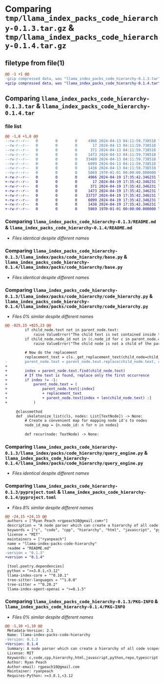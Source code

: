 # Comparing `tmp/llama_index_packs_code_hierarchy-0.1.3.tar.gz` & `tmp/llama_index_packs_code_hierarchy-0.1.4.tar.gz`

## filetype from file(1)

```diff
@@ -1 +1 @@
-gzip compressed data, was "llama_index_packs_code_hierarchy-0.1.3.tar", max compression
+gzip compressed data, was "llama_index_packs_code_hierarchy-0.1.4.tar", max compression
```

## Comparing `llama_index_packs_code_hierarchy-0.1.3.tar` & `llama_index_packs_code_hierarchy-0.1.4.tar`

### file list

```diff
@@ -1,8 +1,8 @@
--rw-r--r--   0        0        0     4966 2024-04-13 04:11:59.738518 llama_index_packs_code_hierarchy-0.1.3/README.md
--rw-r--r--   0        0        0       17 2024-04-13 04:11:59.738518 llama_index_packs_code_hierarchy-0.1.3/llama_index/packs/code_hierarchy/BUILD
--rw-r--r--   0        0        0      371 2024-04-13 04:11:59.738518 llama_index_packs_code_hierarchy-0.1.3/llama_index/packs/code_hierarchy/__init__.py
--rw-r--r--   0        0        0     1473 2024-04-13 04:11:59.738518 llama_index_packs_code_hierarchy-0.1.3/llama_index/packs/code_hierarchy/base.py
--rw-r--r--   0        0        0    33488 2024-04-13 04:11:59.738518 llama_index_packs_code_hierarchy-0.1.3/llama_index/packs/code_hierarchy/code_hierarchy.py
--rw-r--r--   0        0        0     6099 2024-04-13 04:11:59.738518 llama_index_packs_code_hierarchy-0.1.3/llama_index/packs/code_hierarchy/query_engine.py
--rw-r--r--   0        0        0     1438 2024-04-13 04:11:59.738518 llama_index_packs_code_hierarchy-0.1.3/pyproject.toml
--rw-r--r--   0        0        0     5869 1970-01-01 00:00:00.000000 llama_index_packs_code_hierarchy-0.1.3/PKG-INFO
+-rw-r--r--   0        0        0     4966 2024-04-19 17:35:42.346231 llama_index_packs_code_hierarchy-0.1.4/README.md
+-rw-r--r--   0        0        0       17 2024-04-19 17:35:42.346231 llama_index_packs_code_hierarchy-0.1.4/llama_index/packs/code_hierarchy/BUILD
+-rw-r--r--   0        0        0      371 2024-04-19 17:35:42.346231 llama_index_packs_code_hierarchy-0.1.4/llama_index/packs/code_hierarchy/__init__.py
+-rw-r--r--   0        0        0     1473 2024-04-19 17:35:42.346231 llama_index_packs_code_hierarchy-0.1.4/llama_index/packs/code_hierarchy/base.py
+-rw-r--r--   0        0        0    33737 2024-04-19 17:35:42.346231 llama_index_packs_code_hierarchy-0.1.4/llama_index/packs/code_hierarchy/code_hierarchy.py
+-rw-r--r--   0        0        0     6099 2024-04-19 17:35:42.346231 llama_index_packs_code_hierarchy-0.1.4/llama_index/packs/code_hierarchy/query_engine.py
+-rw-r--r--   0        0        0     1438 2024-04-19 17:35:42.346231 llama_index_packs_code_hierarchy-0.1.4/pyproject.toml
+-rw-r--r--   0        0        0     5869 1970-01-01 00:00:00.000000 llama_index_packs_code_hierarchy-0.1.4/PKG-INFO
```

### Comparing `llama_index_packs_code_hierarchy-0.1.3/README.md` & `llama_index_packs_code_hierarchy-0.1.4/README.md`

 * *Files identical despite different names*

### Comparing `llama_index_packs_code_hierarchy-0.1.3/llama_index/packs/code_hierarchy/base.py` & `llama_index_packs_code_hierarchy-0.1.4/llama_index/packs/code_hierarchy/base.py`

 * *Files identical despite different names*

### Comparing `llama_index_packs_code_hierarchy-0.1.3/llama_index/packs/code_hierarchy/code_hierarchy.py` & `llama_index_packs_code_hierarchy-0.1.4/llama_index/packs/code_hierarchy/code_hierarchy.py`

 * *Files 0% similar despite different names*

```diff
@@ -825,15 +825,23 @@
         if child_node.text not in parent_node.text:
             raise ValueError("The child text is not contained inside the parent text.")
         if child_node.node_id not in (c.node_id for c in parent_node.child_nodes or []):
             raise ValueError("The child node is not a child of the parent node.")
 
         # Now do the replacement
         replacement_text = cls._get_replacement_text(child_node=child_node)
-        parent_node.text = parent_node.text.replace(child_node.text, replacement_text)
+
+        index = parent_node.text.find(child_node.text)
+        # If the text is found, replace only the first occurrence
+        if index != -1:
+            parent_node.text = (
+                parent_node.text[:index]
+                + replacement_text
+                + parent_node.text[index + len(child_node.text) :]
+            )
 
     @classmethod
     def _skeletonize_list(cls, nodes: List[TextNode]) -> None:
         # Create a convenient map for mapping node id's to nodes
         node_id_map = {n.node_id: n for n in nodes}
 
         def recur(node: TextNode) -> None:
```

### Comparing `llama_index_packs_code_hierarchy-0.1.3/llama_index/packs/code_hierarchy/query_engine.py` & `llama_index_packs_code_hierarchy-0.1.4/llama_index/packs/code_hierarchy/query_engine.py`

 * *Files identical despite different names*

### Comparing `llama_index_packs_code_hierarchy-0.1.3/pyproject.toml` & `llama_index_packs_code_hierarchy-0.1.4/pyproject.toml`

 * *Files 8% similar despite different names*

```diff
@@ -24,15 +24,15 @@
 authors = ["Ryan Peach <rgpeach10@gmail.com>"]
 description = "A node parser which can create a hierarchy of all code scopes in a directory."
 keywords = ["c", "code", "cpp", "hierarchy", "html", "javascript", "python", "repo", "typescript"]
 license = "MIT"
 maintainers = ["ryanpeach"]
 name = "llama-index-packs-code-hierarchy"
 readme = "README.md"
-version = "0.1.3"
+version = "0.1.4"
 
 [tool.poetry.dependencies]
 python = ">=3.8.1,<3.12"
 llama-index-core = "^0.10.1"
 tree-sitter-languages = "^1.8.0"
 tree-sitter = "^0.20.2"
 llama-index-agent-openai = ">=0.1.5"
```

### Comparing `llama_index_packs_code_hierarchy-0.1.3/PKG-INFO` & `llama_index_packs_code_hierarchy-0.1.4/PKG-INFO`

 * *Files 0% similar despite different names*

```diff
@@ -1,10 +1,10 @@
 Metadata-Version: 2.1
 Name: llama-index-packs-code-hierarchy
-Version: 0.1.3
+Version: 0.1.4
 Summary: A node parser which can create a hierarchy of all code scopes in a directory.
 License: MIT
 Keywords: c,code,cpp,hierarchy,html,javascript,python,repo,typescript
 Author: Ryan Peach
 Author-email: rgpeach10@gmail.com
 Maintainer: ryanpeach
 Requires-Python: >=3.8.1,<3.12
```

